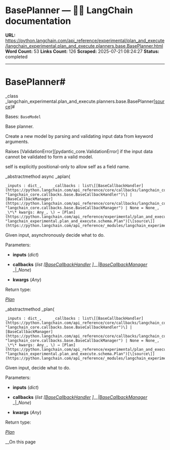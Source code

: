 # BasePlanner — 🦜🔗 LangChain  documentation

**URL:** https://python.langchain.com/api_reference/experimental/plan_and_execute/langchain_experimental.plan_and_execute.planners.base.BasePlanner.html
**Word Count:** 53
**Links Count:** 126
**Scraped:** 2025-07-21 08:24:27
**Status:** completed

---

# BasePlanner\#

_class _langchain\_experimental.plan\_and\_execute.planners.base.BasePlanner[\[source\]](https://python.langchain.com/api_reference/_modules/langchain_experimental/plan_and_execute/planners/base.html#BasePlanner)\#     

Bases: `BaseModel`

Base planner.

Create a new model by parsing and validating input data from keyword arguments.

Raises \[ValidationError\]\[pydantic\_core.ValidationError\] if the input data cannot be validated to form a valid model.

self is explicitly positional-only to allow self as a field name.

_abstractmethod async _aplan\(

    _inputs : dict_,     _callbacks : list\[[BaseCallbackHandler](https://python.langchain.com/api_reference/core/callbacks/langchain_core.callbacks.base.BaseCallbackHandler.html#langchain_core.callbacks.base.BaseCallbackHandler "langchain_core.callbacks.base.BaseCallbackHandler")\] | [BaseCallbackManager](https://python.langchain.com/api_reference/core/callbacks/langchain_core.callbacks.base.BaseCallbackManager.html#langchain_core.callbacks.base.BaseCallbackManager "langchain_core.callbacks.base.BaseCallbackManager") | None = None_,     _\*\* kwargs: Any_, \) → [Plan](https://python.langchain.com/api_reference/experimental/plan_and_execute/langchain_experimental.plan_and_execute.schema.Plan.html#langchain_experimental.plan_and_execute.schema.Plan "langchain_experimental.plan_and_execute.schema.Plan")[\[source\]](https://python.langchain.com/api_reference/_modules/langchain_experimental/plan_and_execute/planners/base.html#BasePlanner.aplan)\#     

Given input, asynchronously decide what to do.

Parameters:     

  * **inputs** \(_dict_\)

  * **callbacks** \(_list_ _\[_[_BaseCallbackHandler_](https://python.langchain.com/api_reference/core/callbacks/langchain_core.callbacks.base.BaseCallbackHandler.html#langchain_core.callbacks.base.BaseCallbackHandler "langchain_core.callbacks.base.BaseCallbackHandler") _\]__|_[_BaseCallbackManager_](https://python.langchain.com/api_reference/core/callbacks/langchain_core.callbacks.base.BaseCallbackManager.html#langchain_core.callbacks.base.BaseCallbackManager "langchain_core.callbacks.base.BaseCallbackManager") _|__None_\)

  * **kwargs** \(_Any_\)

Return type:     

[_Plan_](https://python.langchain.com/api_reference/experimental/plan_and_execute/langchain_experimental.plan_and_execute.schema.Plan.html#langchain_experimental.plan_and_execute.schema.Plan "langchain_experimental.plan_and_execute.schema.Plan")

_abstractmethod _plan\(

    _inputs : dict_,     _callbacks : list\[[BaseCallbackHandler](https://python.langchain.com/api_reference/core/callbacks/langchain_core.callbacks.base.BaseCallbackHandler.html#langchain_core.callbacks.base.BaseCallbackHandler "langchain_core.callbacks.base.BaseCallbackHandler")\] | [BaseCallbackManager](https://python.langchain.com/api_reference/core/callbacks/langchain_core.callbacks.base.BaseCallbackManager.html#langchain_core.callbacks.base.BaseCallbackManager "langchain_core.callbacks.base.BaseCallbackManager") | None = None_,     _\*\* kwargs: Any_, \) → [Plan](https://python.langchain.com/api_reference/experimental/plan_and_execute/langchain_experimental.plan_and_execute.schema.Plan.html#langchain_experimental.plan_and_execute.schema.Plan "langchain_experimental.plan_and_execute.schema.Plan")[\[source\]](https://python.langchain.com/api_reference/_modules/langchain_experimental/plan_and_execute/planners/base.html#BasePlanner.plan)\#     

Given input, decide what to do.

Parameters:     

  * **inputs** \(_dict_\)

  * **callbacks** \(_list_ _\[_[_BaseCallbackHandler_](https://python.langchain.com/api_reference/core/callbacks/langchain_core.callbacks.base.BaseCallbackHandler.html#langchain_core.callbacks.base.BaseCallbackHandler "langchain_core.callbacks.base.BaseCallbackHandler") _\]__|_[_BaseCallbackManager_](https://python.langchain.com/api_reference/core/callbacks/langchain_core.callbacks.base.BaseCallbackManager.html#langchain_core.callbacks.base.BaseCallbackManager "langchain_core.callbacks.base.BaseCallbackManager") _|__None_\)

  * **kwargs** \(_Any_\)

Return type:     

[_Plan_](https://python.langchain.com/api_reference/experimental/plan_and_execute/langchain_experimental.plan_and_execute.schema.Plan.html#langchain_experimental.plan_and_execute.schema.Plan "langchain_experimental.plan_and_execute.schema.Plan")

__On this page
